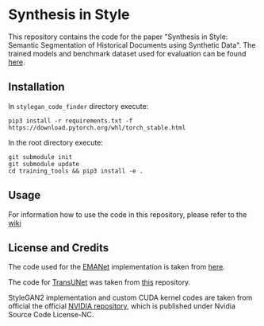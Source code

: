 # Synthesis in Style

This repository contains the code for the paper "Synthesis in Style: Semantic Segmentation of Historical Documents using Synthetic Data".
The trained models and benchmark dataset used for evaluation can be found [here](https://bartzi.de/research/synthesis_in_style).

## Installation

In `stylegan_code_finder` directory execute: 
```
pip3 install -r requirements.txt -f https://download.pytorch.org/whl/torch_stable.html
```

In the root directory execute:
``` 
git submodule init
git submodule update
cd training_tools && pip3 install -e .
```

## Usage

For information how to use the code in this repository, please refer to the [wiki](https://github.com/hendraet/synthesis-in-style/wiki/How-to-Train-a-Segmentation-Model)

## License and Credits

The code used for the [EMANet](https://arxiv.org/abs/1907.13426) implementation is taken from [here](https://github.com/XiaLiPKU/EMANet).

The code for [TransUNet](https://arxiv.org/abs/2102.04306) was taken from [this](https://github.com/Beckschen/TransUNet) repository.

StyleGAN2 implementation and custom CUDA kernel codes are taken from official the official [NVIDIA repository](https://github.com/NVlabs/stylegan2), which is published under Nvidia Source Code License-NC.

